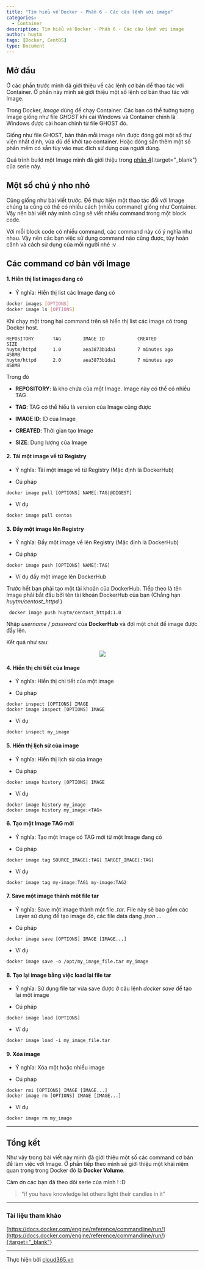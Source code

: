 ```yaml
---
title: "Tìm hiểu về Docker - Phần 6 - Các câu lệnh với image"
categories:
  - Container
description: Tìm hiểu về Docker - Phần 6 - Các câu lệnh với image
author: huytm
tags: [Docker, CentOS]
type: Document
---
```


## Mở đầu

Ở các phần trước mình đã giới thiệu về các lệnh cơ bản để thao tác với Container. Ở phần này mình sẽ giới thiệu một số lệnh cơ bản thao tác với Image.

Trong Docker, *Image* dùng để  chạy Container. Các bạn có thể tưởng tượng Image giống như file *GHOST* khi cài Windows và Container chính là Windows được cài hoàn chỉnh từ file GHOST đó.

Giống như file GHOST, bản thân mỗi image nên được đóng gói một số thư viện nhất định, vừa đủ để  khởi tạo container. Hoặc đóng sẵn thêm một số phần mềm có sẵn tùy vào mục đích sử dụng của người dùng.

Quá trình build một Image mình đã giới thiệu trong [phần 4](https://blog.cloud365.vn/container/tim-hieu-docker-phan-4/){:target="_blank"} của serie này.

## Một số chú ý nho nhỏ

Cũng giống như bài viết trước. Để thực hiện một thao tác đối với Image chúng ta cũng có thể có nhiều cách (nhiều command) giống như Container. Vậy nên bài viết này mình cũng sẽ viết nhiều command trong một block code.

Với mỗi block code có nhiều command, các command này có ý nghĩa như nhau. Vậy nên các bạn việc sử dụng command nào cũng được, tùy hoàn cảnh và cách sử dụng của mỗi người nhé :v


## Các command cơ bản với Image

#### 1. Hiển thị list images đang có

- Ý nghĩa: Hiển thị list các Image đang có

```bash
docker images [OPTIONS] 
docker image ls [OPTIONS] 
```

Khi chạy một trong hai command trên sẽ hiển thị list các image có trong Docker host.

```
REPOSITORY       TAG        IMAGE ID            CREATED             SIZE
huytm/httpd      1.0        aea3873b1da1        7 minutes ago       458MB
huytm/httpd      2.0        aea3873b1da1        7 minutes ago       458MB
```

Trong đó 
- **REPOSITORY**: là kho chứa của một Image. Image này có thể có nhiều TAG

- **TAG**: TAG có thể hiểu là version của Image cũng được

- **IMAGE ID**: ID của Image

- **CREATED**: Thời gian tạo Image

- **SIZE**: Dung lượng của Image

#### 2. Tải một image về từ Registry

- Ý nghĩa: Tải một image về từ Registry (Mặc định là DockerHub)

- Cú pháp 

```
docker image pull [OPTIONS] NAME[:TAG|@DIGEST]
```

- Ví dụ

```
docker image pull centos
```

#### 3. Đẩy một image lên Registry

- Ý nghĩa: Đẩy một image về lên Registry (Mặc định là DockerHub)

- Cú pháp 

```
docker image push [OPTIONS] NAME[:TAG]
```

- Ví dụ đẩy một image lên DockerHub

Trước hết bạn phải tạo một tài khoản của DockerHub. Tiếp theo là tên Image phải bắt đầu bởi tên tài khoản DockerHub của bạn (Chẳng hạn *huytm/centost_httpd* )

```
 docker image push huytm/centost_httpd:1.0
```

Nhập *username / password* của **DockerHub** và đợi một chút để image được đẩy lên.

Kết quả như sau: 

<p align="center">
<img src="/images/img-docker/docker6/push.png">
</p>


#### 4. Hiển thị chi tiết của Image

- Ý nghĩa: Hiển thị chi tiết của một image

- Cú pháp 

```
docker inspect [OPTIONS] IMAGE
docker image inspect [OPTIONS] IMAGE
```

- Ví dụ

```
docker inspect my_image
```

#### 5. Hiển thị lịch sử của image

- Ý nghĩa: Hiển thị lịch sử của image

- Cú pháp 

```
docker image history [OPTIONS] IMAGE
```

- Ví dụ

```
docker image history my_image
docker image history my_image:<TAG>
```

#### 6. Tạo một Image TAG mới

- Ý nghĩa: Tạo một Image có TAG mới từ một Image đang có

- Cú pháp 

```
docker image tag SOURCE_IMAGE[:TAG] TARGET_IMAGE[:TAG]
```

- Ví dụ

```
docker image tag my-image:TAG1 my-image:TAG2
```

#### 7. Save một image thành môt file tar

- Ý nghĩa: Save một image thành một file *.tar*. File này sẽ bao gồm các Layer sử dụng để tạo image đó, các file data dạng *.json* ...

- Cú pháp 

```
docker image save [OPTIONS] IMAGE [IMAGE...]
```

- Ví dụ 

```
docker image save -o /opt/my_image_file.tar my_image
```

#### 8. Tạo lại image bằng việc load lại file tar

- Ý nghĩa: Sử dụng file tar vừa save được ở câu lệnh *docker save* để tạo lại một image

- Cú pháp 

```
docker image load [OPTIONS]
```

- Ví dụ 

```
docker image load -i my_image_file.tar
```

#### 9. Xóa image

- Ý nghĩa: Xóa một hoặc nhiều image
 
- Cú pháp 

```
docker rmi [OPTIONS] IMAGE [IMAGE...]
docker image rm [OPTIONS] IMAGE [IMAGE...]
```

- Ví dụ 

```
docker image rm my_image
```

---

## Tổng kết

Như vậy trong bài viết này mình đã giới thiệu một số các command cơ bản để làm việc với Image. Ở phần tiếp theo mình sẽ giới thiệu một khái niệm quan trọng trong Docker đó là **Docker Volume**.

Cảm ơn các bạn đã theo dõi serie của mình ! :D

>"if you have knowledge let others light their candles in it"

---

### Tài liệu tham khảo
[https://docs.docker.com/engine/reference/commandline/run/](https://docs.docker.com/engine/reference/commandline/run/){:target="_blank"}

---

Thực hiện bởi <a href="https://cloud365.vn/" target="_blank">cloud365.vn</a>

